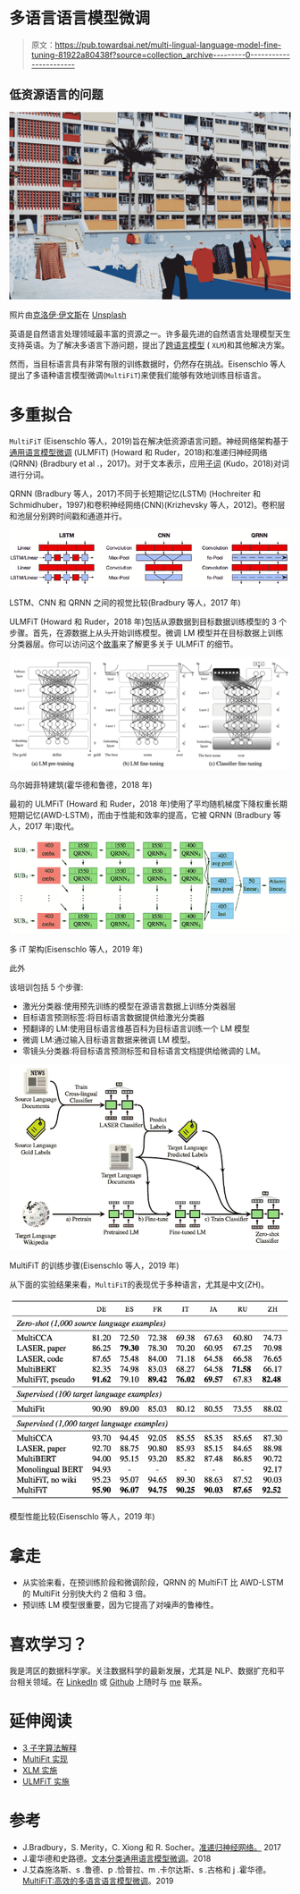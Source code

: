 # 多语言语言模型微调

> 原文：<https://pub.towardsai.net/multi-lingual-language-model-fine-tuning-81922a80438f?source=collection_archive---------0----------------------->

## 低资源语言的问题

![](img/04a3fd4ae186a9b767a8907567807e36.png)

照片由[克洛伊·伊文斯](https://unsplash.com/@chloeevans?utm_source=medium&utm_medium=referral)在 [Unsplash](https://unsplash.com?utm_source=medium&utm_medium=referral)

英语是自然语言处理领域最丰富的资源之一。许多最先进的自然语言处理模型天生支持英语。为了解决多语言下游问题，提出了[跨语言模型](https://medium.com/towards-artificial-intelligence/cross-lingual-language-model-56a65dba9358) ( `XLM`)和其他解决方案。

然而，当目标语言具有非常有限的训练数据时，仍然存在挑战。Eisenschlo 等人提出了多语种语言模型微调(`MultiFiT`)来使我们能够有效地训练目标语言。

# 多重拟合

`MultiFiT` (Eisenschlo 等人，2019)旨在解决低资源语言问题。神经网络架构基于[通用语言模型微调](https://towardsdatascience.com/multi-task-learning-in-language-model-for-text-classification-c3acc1fedd89) (ULMFiT) (Howard 和 Ruder，2018)和准递归神经网络(QRNN) (Bradbury et al .，2017)。对于文本表示，应用[子词](https://medium.com/@makcedward/how-subword-helps-on-your-nlp-model-83dd1b836f46) (Kudo，2018)对词进行分词。

QRNN (Bradbury 等人，2017)不同于长短期记忆(LSTM) (Hochreiter 和 Schmidhuber，1997)和卷积神经网络(CNN)(Krizhevsky 等人，2012)。卷积层和池层分别跨时间戳和通道并行。

![](img/d9278d873a2b1ec01762b45a349d60a3.png)

LSTM、CNN 和 QRNN 之间的视觉比较(Bradbury 等人，2017 年)

ULMFiT (Howard 和 Ruder，2018 年)包括从源数据到目标数据训练模型的 3 个步骤。首先，在源数据上从头开始训练模型。微调 LM 模型并在目标数据上训练分类器层。你可以访问这个[故事](https://towardsdatascience.com/multi-task-learning-in-language-model-for-text-classification-c3acc1fedd89)来了解更多关于 ULMFiT 的细节。

![](img/9aacc70c9cb57c99e33c7b9d2c1ed428.png)

乌尔姆菲特建筑(霍华德和鲁德，2018 年)

最初的 ULMFiT (Howard 和 Ruder，2018 年)使用了平均随机梯度下降权重长期短期记忆(AWD-LSTM)，而由于性能和效率的提高，它被 QRNN (Bradbury 等人，2017 年)取代。

![](img/efcf31508c03edcefa9ed0728524e211.png)

多 iT 架构(Eisenschlo 等人，2019 年)

此外

该培训包括 5 个步骤:

*   激光分类器:使用预先训练的模型在源语言数据上训练分类器层
*   目标语言预测标签:将目标语言数据提供给激光分类器
*   预翻译的 LM:使用目标语言维基百科为目标语言训练一个 LM 模型
*   微调 LM:通过输入目标语言数据来微调 LM 模型。
*   零镜头分类器:将目标语言预测标签和目标语言文档提供给微调的 LM。

![](img/6cd18bd945121c7b3b9d0e8fa8d52dac.png)

MultiFiT 的训练步骤(Eisenschlo 等人，2019 年)

从下面的实验结果来看，`MultiFiT`的表现优于多种语言，尤其是中文(ZH)。

![](img/bd887334e7b61832d7a214a95c1207a6.png)

模型性能比较(Eisenschlo 等人，2019 年)

# 拿走

*   从实验来看，在预训练阶段和微调阶段，QRNN 的 MultiFiT 比 AWD-LSTM 的 MultiFit 分别快大约 2 倍和 3 倍。
*   预训练 LM 模型很重要，因为它提高了对噪声的鲁棒性。

# 喜欢学习？

我是湾区的数据科学家。关注数据科学的最新发展，尤其是 NLP、数据扩充和平台相关领域。在 [LinkedIn](https://www.linkedin.com/in/edwardma1026) 或 [Github](https://github.com/makcedward) 上随时与 [me](https://makcedward.github.io/) 联系。

# 延伸阅读

*   [3 子字算法解释](https://medium.com/@makcedward/how-subword-helps-on-your-nlp-model-83dd1b836f46)
*   [MultiFit 实现](https://github.com/n-waves/ulmfit-multilingual/tree/master/ulmfit)
*   [XLM 实施](https://medium.com/towards-artificial-intelligence/cross-lingual-language-model-56a65dba9358)
*   [ULMFiT 实施](https://towardsdatascience.com/multi-task-learning-in-language-model-for-text-classification-c3acc1fedd89)

# 参考

*   J.Bradbury，S. Merity，C. Xiong 和 R. Socher。[准递归神经网络。](https://arxiv.org/pdf/1611.01576.pdf) 2017
*   J.霍华德和史路德。[文本分类通用语言模型微调](https://arxiv.org/pdf/1801.06146.pdf)。2018
*   J.艾森施洛斯、s .鲁德、p .恰普拉、m .卡尔达斯、s .古格和 j .霍华德。 [MultiFiT:高效的多语言语言模型微调](https://arxiv.org/pdf/1909.04761.pdf)。2019